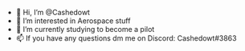 - 👋 Hi, I’m @Cashedowt
- 👀 I’m interested in Aerospace stuff
- 🌱 I’m currently studying to become a pilot
- 📫 If you have any questions dm me on Discord: Cashedowt#3863
